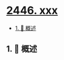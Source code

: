 # [2446. xxx](https://github.com/Tdahuyou/TNotes.leetcode/tree/main/notes/2446.%20xxx)

<!-- region:toc -->

- [1. 📝 概述](#1--概述)

<!-- endregion:toc -->

## 1. 📝 概述
